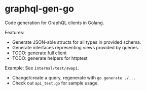 # graphql-gen-go

Code generation for GraphQL clients in Golang.

Features:
- Generate JSON-able structs for all types in provided schema.
- Generate interfaces representing views provided by queries.
- TODO: generate full client
- TODO: generate helpers for httptest

Example:
See `internal/test/swapi`.
- Change/create a query, regenerate with `go generate ./...`
- Check out `api_test.go` for sample usage.
